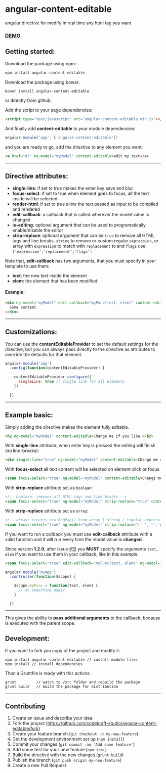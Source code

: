 # angular-content-editable
angular directive for modify in real time any html tag you want

### [DEMO](http://codekraft-studio.github.io/angular-content-editable/)

## Getting started:
Download the package using npm:
```bash
npm install angular-content-editable
```

Download the package using bower:
```bash
bower install angular-content-editable
```

or directly from github.

Add the script to your page dependencies:
```html
<script type="text/javascript" src="angular-content-editable.min.js"></script>
```
And finally add __content-editable__ to your module dependencies:
```javascript
angular.module('app', ['angular-content-editable'])
```
and you are ready to go, add the directive to any element you want:
```html
<a href="#!" ng-model="myModel" content-editable>edit my text</a>
```

---

## Directive attributes:
  * __single-line__: if set to true makes the enter key save and blur
  * __focus-select__: if set to true when element goes to focus, all the text inside will be selected
  * __render-html__: if set to true allow the text passed as input to be compiled and rendered
  * __edit-callback__: a callback that is called wherever the model value is changed
  * __is-editing__: optional argument that can be used to programatically enable/disable the editor
  * __strip-replace__: optional argument that can be `true` to remove all HTML tags and line breaks, `string` to remove or custom regular `expression`, or array with `expression` to match with `replacement` to and `flags` use: `['expression','replacement','flags']`

Note that, __edit-callback__ has two arguments, that you must specify in your template to use them:
 * __text__: the new text inside the element
 * __elem__: the element that has been modified

#### Example:
```html
<div ng-model="myModel" edit-callback="myFunc(text, elem)" content-editable>
  Some content
</div>
```

---

## Customizations:
You can use the __contentEditableProvider__ to set the default settings for the directive, but you can always pass directly to the directive as attributes to override the defaults for that element.
```javascript
angular.module('app')
  .config(function(contentEditableProvider) {

    contentEditableProvider.configure({
      singleLine: true // single line for all elements
    })

  })
```

---

## Example basic:
Simply adding the directive makes the element fully editable.
```html
<h2 ng-model="myModel" content-editable>Change me if you like.</h2>
```
With __single-line__ attribute, when enter key is pressed the editing will finish (no line-breaks):
```html
<div single-line="true" ng-model="myModel" content-editable>Change me anyway.</div>
```

With __focus-select__ all text content will be selected on element click or focus.
```html
<span focus-select="true" ng-model="myModel" content-editable>Change me!</span>
```

With __strip-replace__ attribute set as `boolean`:
```html
<!-- boolean: removes all HTML tags and line breaks -->
<span focus-select="true" ng-model="myModel" strip-replace="true" content-editable>Change me!<br><b>I will become clear text without formating</b></span>
```

With __strip-replace__ attribute set as `array`:
```html
<!-- array: creates new RegExp() from array ['string / regular expression','replace with','expression flags'] -->
<span focus-select="true" ng-model="myModel" strip-replace="[' ','-','gi']" content-editable>Change me!</span>
```

If you want to run a callback you must use __edit-callback__ attribute with a valid function and it will run every time the model value is __changed__.

Since version __1.2.0__, after issue [#13](https://github.com/codekraft-studio/angular-content-editable/issues/13) you __MUST__ specify the arguments `text, elem` if you want to use them in your callback, like in this example.
```html
<span focus-select="true" edit-callback="myFunc(text, elem)" ng-model="myModel" content-editable>Change me!</span>
```
```javascript
angular.module('myApp')
  .controller(function($scope) {

    $scope.myFunc = function(text, elem) {
      // do something magic
    }

  })
```

---

This gives the ability to __pass additional arguments__ to the callback, because is executed with the parent scope.

## Development:
If you want to fork you copy of the project and modify it:
```text
npm install angular-content-editable // install module files
npm install // install dependencies
```
Than a Gruntfile is ready with this actions:
```text
grunt         // watch to /src folder and rebuild the package
grunt build   // build the package for distribution
```

---

## Contributing

1. Create an issue and describe your idea
2. Fork the project (https://github.com/codekraft-studio/angular-content-editable/fork)
3. Create your feature branch (`git checkout -b my-new-feature`)
4. Get the development environment set up (`npm install`)
5. Commit your changes (`git commit -am 'Add some feature'`)
6. Add some test for your new feature (`npm test`)
7. Build the directive with the new changes (`grunt build`)
8. Publish the branch (`git push origin my-new-feature`)
9. Create a new Pull Request
